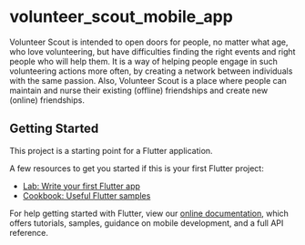 # volunteer_scout_mobile_app

Volunteer Scout is intended to open doors for people, no matter what age, who love volunteering, but have difficulties finding the right events and right people who will help them. It is a way of helping people engage in such volunteering actions more often, by creating a network between individuals with the same passion. Also, Volunteer Scout is a place where people can maintain and nurse their existing (offline) friendships and create new (online) friendships.

## Getting Started

This project is a starting point for a Flutter application.

A few resources to get you started if this is your first Flutter project:

- [Lab: Write your first Flutter app](https://flutter.dev/docs/get-started/codelab)
- [Cookbook: Useful Flutter samples](https://flutter.dev/docs/cookbook)

For help getting started with Flutter, view our
[online documentation](https://flutter.dev/docs), which offers tutorials,
samples, guidance on mobile development, and a full API reference.
